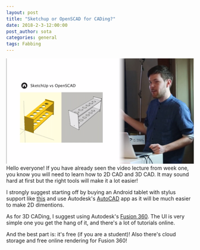 ```yaml
---
layout: post
title: "Sketchup or OpenSCAD for CADing?"
date: 2018-2-3-12:00:00
post_author: sota
categories: general
tags: Fabbing
---
```


![this](/images/2018-2-3-sotaspost.png)
Hello everyone! If you have already seen the video lecture from week one, you know you will need to learn how to 2D CAD and 3D CAD. It may sound hard at first but the right tools will make it a lot easier!

I strongly suggest starting off by buying an Android tablet with stylus support like [this](http://amzn.asia/ezhrla1) and use Autodesk's [AutoCAD](https://play.google.com/store/apps/details?id=com.autodesk.autocadws) app as it will be much easier to make 2D dimentions.

As for 3D CADing, I suggest using Autodesk's [Fusion 360](https://www.autodesk.com/products/fusion-360/overview). The UI is very simple one you get the hang of it, and there's a lot of tutorials online.

And the best part is: it's free (if you are a student)! Also there's cloud storage and free online rendering for Fusion 360!
